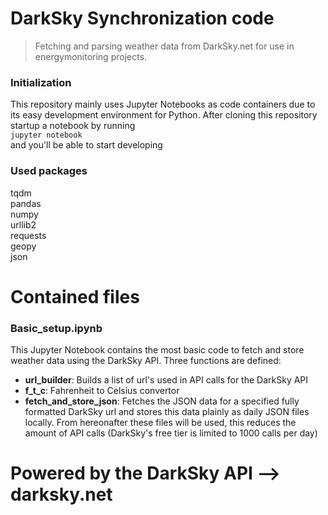 # DarkSky Synchronization code
> Fetching and parsing weather data from DarkSky.net for use in energymonitoring projects. 

### Initialization
This repository mainly uses Jupyter Notebooks as code containers due to its easy development environment for Python. After cloning this repository startup a notebook by running  
        ```jupyter notebook```  
and you'll be able to start developing

### Used packages
tqdm  
pandas  
numpy  
urllib2  
requests  
geopy  
json  

# Contained files
### Basic_setup.ipynb
This Jupyter Notebook contains the most basic code to fetch and store weather data using the DarkSky API. Three functions are defined:

  * __url_builder__: Builds a list of url's used in API calls for the DarkSky API  
  * __f_t_c__: Fahrenheit to Celsius convertor  
  * __fetch_and_store_json__: Fetches the JSON data for a specified fully formatted DarkSky url and stores this data plainly as daily JSON files locally. From hereonafter these files will be used, this reduces the amount of API calls (DarkSky's free tier is limited to 1000 calls per day)  



# Powered by the DarkSky API --> darksky.net